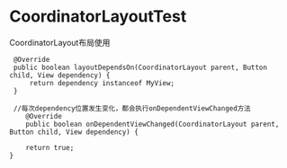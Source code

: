 # CoordinatorLayoutTest
CoordinatorLayout布局使用

     @Override
     public boolean layoutDependsOn(CoordinatorLayout parent, Button child, View dependency) {
         return dependency instanceof MyView;
     }
    
     //每次dependency位置发生变化，都会执行onDependentViewChanged方法
        @Override
        public boolean onDependentViewChanged(CoordinatorLayout parent, Button child, View dependency) {

        return true;
    }
       